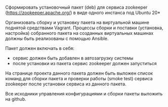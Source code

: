 Сформировать установочный пакет (deb) для сервиса zookeeper (https://zookeeper.apache.org/) в виде одного инстанса под Ubuntu 20* 

Организовать сборку и установку пакета на виртуальной машине поднятой средствами Vagrant. Процессы сборки и поставки (установка, настройка) собранного пакета на созданных виртуальных машинах должны быть реализованы с помощью Ansible.

Пакет должен включать в себя:

- сервис должен быть добавлен в автозагрузку системы
- после установки из пакета сервис zookeeper должен запуститься

На странице проекта данного пакета должен быть выложен список команд для сборки пакета и проверки работы (smoke test) сервиса zookeeper после установки сервиса из данного пакета.

Все исходники управления конфигурациями и сборки пакеты выложить на github.